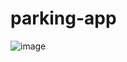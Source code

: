 # parking-app
![image](https://user-images.githubusercontent.com/56247627/109429221-ed014380-79fa-11eb-97b4-69fb1f1b6010.png)
